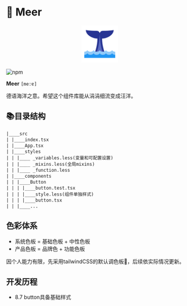 # 🌊 Meer

<div align=center><img src="./assets/sea3.png" width="100px"/></div>

![npm](https://img.shields.io/npm/v/meer-ui?color=blue)

**Meer** `[me:ɐ]`

德语海洋之意。希望这个组件库能从涓涓细流变成汪洋。

## 📚目录结构

```
|____src
| |____index.tsx
| |____App.tsx
| |____styles
| | |____ _variables.less(变量和可配置设置)
| | |____ _mixins.less(全局mixins)
| | |____ _function.less
| |____components
| | |____Button
| | | |____button.test.tsx
| | | |____style.less(组件单独样式)
| | | |____button.tsx
| | |____...
```
## 色彩体系

- 系统色板 = 基础色板 + 中性色板
- 产品色板 = 品牌色 + 功能色板

因个人能力有限，先采用tailwindCSS的默认调色板🎨，后续依实际情况更新。

## 开发历程

- 8.7 button具备基础样式
